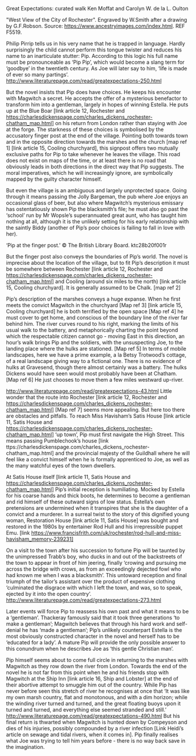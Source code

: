 Great Expectations: curated walk
Ken Moffat and Carolyn W. de la L. Oulton

 

"West View of the City of Rochester". Engraved by W.Smith after a drawing by G.F.Robson. 
Source: https://www.ancestryimages.com/index.html. REF F5519.

Philip Pirrip tells us in his very name that he is trapped in language. Hardly surprisingly the child cannot perform this 
tongue twister and reduces his name to an inarticulate stutter: Pip.  According to this logic his full name must be 
pronounceable as ‘Pip Pip’, which would become a slang term for ‘goodbye’ in the twentieth century. As Joe will later say to 
him, ‘life is made of ever so many partings’. http://www.literaturepage.com/read/greatexpectations-250.html

But the novel insists that Pip does have choices. He keeps his encounter with Magwitch a secret. He accepts the offer of a 
mysterious benefactor to transform him into a gentleman, largely in hopes of winning Estella. He puts up at the Blue Boar 
[link article 12, Rochester and https://charlesdickenspage.com/charles_dickens_rochester-chatham_map.html] on his return from 
London rather than staying with Joe at the forge. The starkness of these choices is symbolised by the accusatory finger post at 
the end of the village. Pointing both towards town and in the opposite direction towards the marshes and the church [map ref 1] 
[link article 15, Cooling churchyard], this signpost offers two mutually exclusive paths for Pip to take whenever he leaves 
the village. This road does not exist on maps of the time, or at least there is no road that obviously leads in both directions 
in the direct way that Pip suggests. The moral imperatives, which he will increasingly ignore, are symbolically mapped by the 
guilty character himself.

But even the village is an ambiguous and largely unprotected space. Going through it means passing the Jolly Bargeman, the pub 
where Joe enjoys an occasional glass of beer, but also where Magwitch’s  mysterious emissary has ostentatiously shown Pip the 
blacksmith’s file; he must also go past the ‘school’ run by Mr Wopsle’s superannuated great aunt, who has taught him nothing 
at all, although it is the unlikely setting for his early relationship with the saintly Biddy (another of Pip’s poor choices is 
failing to fall in love with her).
 
‘Pip at the finger post.’ © The British Library Board. ktc28b20f001r 

But the finger post also conveys the boundaries of Pip’s world. The novel is imprecise about the location of the village, but 
to fit Pip’s description it must be somewhere between Rochester [link article 12, Rochester and 
https://charlesdickenspage.com/charles_dickens_rochester-chatham_map.html] and Cooling (around six miles to the north) 
[link article 15, Cooling churchyard]. It is generally assumed to be Chalk. [map ref 2]

Pip’s description of the marshes conveys a huge expanse. When he first meets the convict Magwitch in the churchyard [Map ref 3] 
[link article 15, Cooling churchyard] he is both terrified by the open space [Map ref 4] he must cover to get home, and 
conscious of the boundary line of the river far behind him. The river curves round to his right, marking the limits of his 
usual walk to the battery, and metaphorically charting the point beyond which the respectable citizen cannot go - moving East 
in this direction, an hour’s walk brings Pip and the soldiers, with the unsuspecting Joe, to the landing place where the 
hulks are stationed.  [Map ref 5] In terms of mobile landscapes, here we have a prime example, a la Betsy Trotwood’s cottage, 
of a real landscape giving way to a fictional one. There is no evidence of hulks at Gravesend, though there almost certainly 
was a battery. The hulks Dickens would have seen would most probably have been at Chatham. [Map ref 6] He just chooses to move 
them a few miles westward up-river.

http://www.literaturepage.com/read/greatexpectations-43.html
Little wonder that the route into Rochester [link article 12, Rochester and 
https://charlesdickenspage.com/charles_dickens_rochester-chatham_map.html] [Map ref 7] seems more appealing. But here too there 
are obstacles and pitfalls. To reach Miss Havisham’s Satis House [link article 11, Satis House and 
https://charlesdickenspage.com/charles_dickens_rochester-chatham_map.html] ‘up town’, Pip must first navigate the High Street. 
This means passing Pumblechook’s house [link ttps://charlesdickenspage.com/charles_dickens_rochester-chatham_map.html] and the 
provincial majesty of the Guildhall where he will feel like a convict himself when he is formally apprenticed to Joe, as well 
as the many watchful eyes of the town dwellers.

At Satis House itself [link article 11, Satis House and 
https://charlesdickenspage.com/charles_dickens_rochester-chatham_map.html] Pip’s initial reception is humiliating. Mocked by 
Estella for his coarse hands and thick boots, he determines to become a gentleman and rid himself of these outward signs of 
low status. Estella’s own pretensions are undermined when it transpires that she is the daughter of a convict and a murderer. 
In a surreal twist to the story of this dignified young woman, Restoration House [link article 11, Satis House] was bought and 
restored in the 1980s by entertainer Rod Hull and his irrepressible puppet Emu. 
[link https://www.francisfrith.com/uk/rochester/rod-hull-and-miss-havisham_memory-239231]

On a visit to the town after his succession to fortune Pip will be taunted by the unimpressed Trabb’s boy, who ducks in and 
out of the backstreets of the town to appear in front of him jeering, finally ‘crowing and pursuing me across the bridge with 
crows, as from an exceedingly dejected fowl who had known me when I was a blacksmith’. This untoward reception and final 
triumph of the tailor’s assistant over the product of expensive clothing ‘culminated the disgrace with which I left the town, 
and was, so to speak, ejected by it into the open country’. http://www.literaturepage.com/read/greatexpectations-273.html

Later events will force Pip to reassess his own past and what it means to be a ‘gentleman’. Thackeray famously said that it 
took three generations ‘to make a gentleman’; Magwitch believes that through his hard work and self-denial he has ‘made a 
gentleman’; Pip’s unlikely counterpart Estella is the most obviously constructed character in the novel and herself has to be 
‘educated for a lady’. A mature Pip will provide the only possible answer to this conundrum when he describes Joe as ‘this 
gentle Christian man’.

Pip himself seems about to come full circle in returning to the marshes with Magwitch as they row down the river from London. 
Towards the end of the novel he is not far from this point when he and his friends stop with Magwitch at the Ship Inn [link 
article 16, Ship and Lobster] at the end of their abortive attempt to smuggle him out of the country. While Pip has never 
before seen this stretch of river he recognises at once that ‘It was like my own marsh country, flat and monotonous, and with 
a dim horizon; while the winding river turned and turned, and the great floating buoys upon it turned and turned, and 
everything else seemed stranded and still.’ http://www.literaturepage.com/read/greatexpectations-490.html But his final return 
is thwarted when Magwitch is hunted down by Compeyson and dies of his injuries, possibly compounded by a river infection 
[Link Heidi’s article on sewage and tidal rivers, when it comes in]. Pip finally realises what Joe was trying to tell him 
years before - there is no way back save in the imagination.
